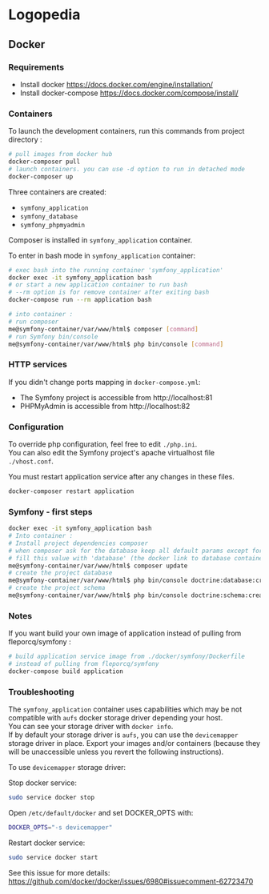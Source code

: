 # Logopedia

## Docker

### Requirements

 - Install docker https://docs.docker.com/engine/installation/
 - Install docker-compose https://docs.docker.com/compose/install/

### Containers

To launch the development containers, run this commands from project directory :

```bash
# pull images from docker hub
docker-composer pull
# launch containers. you can use -d option to run in detached mode
docker-composer up
```
Three containers are created:
 - `symfony_application`
 - `symfony_database`
 - `symfony_phpmyadmin`

Composer is installed in `symfony_application` container.

To enter in bash mode in `symfony_application` container:

```bash
# exec bash into the running container 'symfony_application'
docker exec -it symfony_application bash
# or start a new application container to run bash
# --rm option is for remove container after exiting bash
docker-compose run --rm application bash

# into container :
# run composer
me@symfony-container/var/www/html$ composer [command]
# run Symfony bin/console
me@symfony-container/var/www/html$ php bin/console [command]
```

### HTTP services

If you didn't change ports mapping in `docker-compose.yml`:
 - The Symfony project is accessible from http://localhost:81
 - PHPMyAdmin is accessible from http://localhost:82

### Configuration

To override php configuration, feel free to edit `./php.ini`.  
You can also edit the Symfony project's apache virtualhost file `./vhost.conf`.

You must restart application service after any changes in these files.

```bash
docker-composer restart application
```

### Symfony  - first steps

```bash
docker exec -it symfony_application bash
# Into container :
# Install project dependencies composer
# when composer ask for the database keep all default params except for host,
# fill this value with 'database' (the docker link to database container)
me@symfony-container/var/www/html$ composer update
# create the project database
me@symfony-container/var/www/html$ php bin/console doctrine:database:create
# create the project schema
me@symfony-container/var/www/html$ php bin/console doctrine:schema:create
```

### Notes

If you want build your own image of application instead of pulling from fleporcq/symfony :

```bash
# build application service image from ./docker/symfony/Dockerfile
# instead of pulling from fleporcq/symfony
docker-compose build application
```

### Troubleshooting

The `symfony_application` container uses capabilities
which may be not compatible with `aufs` docker storage driver depending your host.  
You can see your storage driver with `docker info`.  
If by default your storage driver is `aufs`, you can use the `devicemapper` storage driver in place.
Export your images and/or containers (because they will be unaccessible unless you revert the following instructions).

To use `devicemapper` storage driver:

Stop docker service: 
```bash
sudo service docker stop
```

Open `/etc/default/docker` and set DOCKER_OPTS with:

```bash
DOCKER_OPTS="-s devicemapper"
```

Restart docker service:

```bash
sudo service docker start
```

See this issue for more details: https://github.com/docker/docker/issues/6980#issuecomment-62723470
